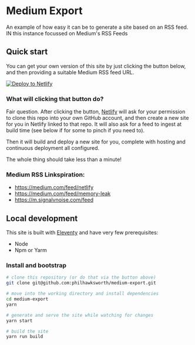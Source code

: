 # Medium Export

An example of how easy it can be to generate a site based on an RSS feed. IN this instance focussed on Medium's RSS Feeds


## Quick start

You can get your own version of this site by just clicking the button below, and then providing a suitable Medium RSS feed URL.

[![Deploy to Netlify](https://www.netlify.com/img/deploy/button.svg)](https://app.netlify.com/start/deploy?repository=https://github.com/philhawksworth/medium-export)


### What will clicking that button do?

Fair question. After clicking the button, [Netlify](https://www.netlify.com) will ask for your permission to clone this repo into your own GitHub account, and then create a new site for you in Netlify linked to that repo. It will also ask for a feed to ingest at build time (see below if for some to pinch if you need to).

Then it will build and deploy a new site for you, complete with hosting and continuous deployment all configured.

The whole thing should take less than a minute!

### Medium RSS Linkspiration:

- https://medium.com/feed/netlify
- https://medium.com/feed/memory-leak
- https://m.signalvnoise.com/feed


## Local development

This site is built with [Eleventy](https://11ty.io) and have very few prerequisites:

- Node
- Npm or Yarm

### Install and bootstrap

```bash
# clone this repository (or do that via the button above)
git clone git@github.com:philhawksworth/medium-export.git

# move into the working directory and install dependencies
cd medium-export
yarn

# generate and serve the site while watching for changes
yarn start

# build the site
yarn run build

```
